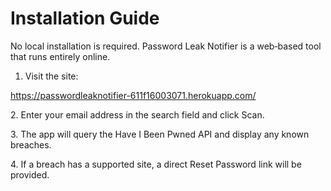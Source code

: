 # Installation Guide

No local installation is required. Password Leak Notifier is a web‑based tool that runs entirely online.



1. Visit the site:

https://passwordleaknotifier-611f16003071.herokuapp.com/



2\. Enter your email address in the search field and click Scan.



3\. The app will query the Have I Been Pwned API and display any known breaches.



4\. If a breach has a supported site, a direct Reset Password link will be provided.

